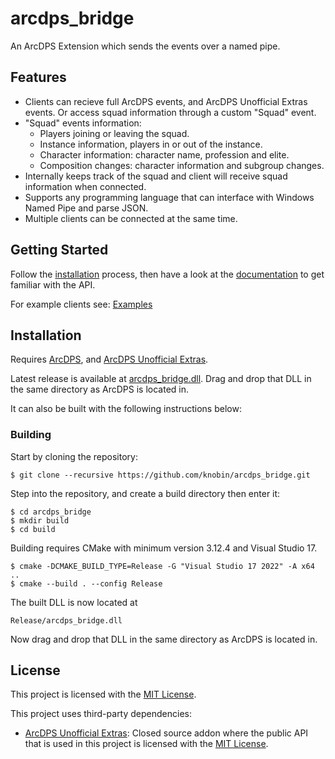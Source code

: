 # arcdps_bridge

An ArcDPS Extension which sends the events over a named pipe.

## Features

- Clients can recieve full ArcDPS events, and ArcDPS Unofficial Extras events. Or access squad information through a custom "Squad" event.
- "Squad" events information: 
    - Players joining or leaving the squad.
    - Instance information, players in or out of the instance.
    - Character information: character name, profession and elite.
    - Composition changes: character information and subgroup changes.
- Internally keeps track of the squad and client will receive squad information when connected.
- Supports any programming language that can interface with Windows Named Pipe and parse JSON.
- Multiple clients can be connected at the same time.

## Getting Started

Follow the [installation](#installation) process, then have a look at the [documentation](docs) to get familiar with the API.

For example clients see: [Examples](examples)

## Installation

Requires [ArcDPS](https://www.deltaconnected.com/arcdps/), and [ArcDPS Unofficial Extras](https://github.com/Krappa322/arcdps_unofficial_extras_releases).

Latest release is available at [arcdps_bridge.dll](https://github.com/knobin/arcdps_bridge/releases/latest). Drag and drop that DLL in the same directory as ArcDPS is located in.

It can also be built with the following instructions below:

### Building

Start by cloning the repository:

```shell
$ git clone --recursive https://github.com/knobin/arcdps_bridge.git
```

Step into the repository, and create a build directory then enter it:

```shell
$ cd arcdps_bridge
$ mkdir build
$ cd build
```

Building requires CMake with minimum version 3.12.4 and Visual Studio 17.

```shell
$ cmake -DCMAKE_BUILD_TYPE=Release -G "Visual Studio 17 2022" -A x64  ..
$ cmake --build . --config Release
```

The built DLL is now located at 

```shell
Release/arcdps_bridge.dll
```

Now drag and drop that DLL in the same directory as ArcDPS is located in.

## License
This project is licensed with the [MIT License](LICENSE).

This project uses third-party dependencies:
* [ArcDPS Unofficial Extras](https://github.com/Krappa322/arcdps_unofficial_extras_releases): Closed source addon where the public API that is used in this project is licensed with the [MIT License](https://github.com/Krappa322/arcdps_unofficial_extras_releases/blob/master/LICENSE).